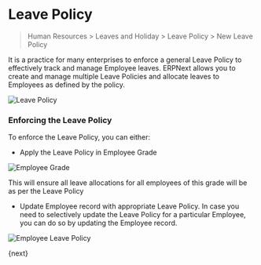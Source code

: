 # Leave Policy

> Human Resources > Leaves and Holiday > Leave Policy > New Leave Policy

It is a practice for many enterprises to enforce a general Leave Policy to effectively track and manage Employee leaves. ERPNext allows you to create and manage multiple Leave Policies and allocate leaves to Employees as defined by the policy.

<img class="screenshot" alt="Leave Policy"
	src="{{docs_base_url}}/assets/img/human-resources/leave-policy.png">

### Enforcing the Leave Policy

To enforce the Leave Policy, you can either:

* Apply the Leave Policy in Employee Grade

<img class="screenshot" alt="Employee Grade"
	src="{{docs_base_url}}/assets/img/human-resources/employee-grade.png">

This will ensure all leave allocations for all employees of this grade will be as per the Leave Policy

* Update Employee record with appropriate Leave Policy. In case you need to selectively update the Leave Policy for a particular Employee, you can do so by updating the Employee record.

<img class="screenshot" alt="Employee Leave Policy"
	src="{{docs_base_url}}/assets/img/human-resources/employee-leave-policy.png">

{next}
